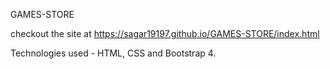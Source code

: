 GAMES-STORE

checkout the site at 
https://sagar19197.github.io/GAMES-STORE/index.html

Technologies used -
HTML, CSS and Bootstrap 4.
